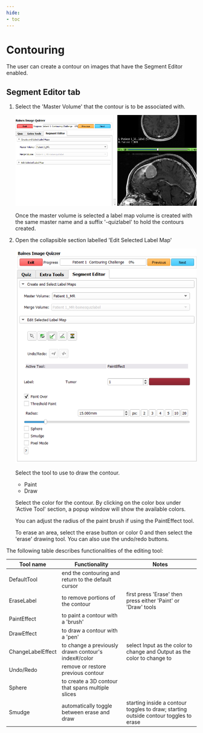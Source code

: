 ```yaml
---
hide:
- toc
---
```

<!-- let javascript handle toc on left sidebar -->
# Contouring

The user can create a contour on images that have the Segment Editor enabled.

## Segment Editor tab

1. Select the 'Master Volume' that the contour is to be associated with. 

    ![select master volume](assets/contouring_selectvolume.png)

    Once the master volume is selected a label map volume is created with the same master name and a suffix '-quizlabel' to hold the contours created.


1. Open the collapsible section labelled 'Edit Selected Label Map'

    ![labelmaptools](assets/contouring_labelmaptools.png)

    Select the tool to use to draw the contour.

    - Paint
    - Draw

    Select the color for the contour. By clicking on the color box under 'Active Tool' section,
    a popup window will show the available colors.
	
    You can adjust the radius of the paint brush if using the PaintEffect tool.

    To erase an area, select the erase button or color 0 and then select the 'erase' drawing tool.
    You can also use the undo/redo buttons.


The following table describes functionalities of the editing tool:

| Tool name | Functionality | Notes |
|---|---|---|
| DefaultTool | end the contouring and return to the default cursor | |
| EraseLabel| to remove portions of the contour | first press 'Erase' then press either 'Paint' or 'Draw' tools |
| PaintEffect | to paint a contour with a 'brush' | |
| DrawEffect | to draw a contour with a 'pen' | |
| ChangeLabelEffect | to change a previously drawn contour's index#/color | select Input as the color to change and Output as the color to change to |
| Undo/Redo | remove or restore previous contour | |
| Sphere | to create a 3D contour that spans multiple slices ||
| Smudge | automatically toggle between erase and draw  | starting inside a contour toggles to draw; starting outside contour toggles to erase |




